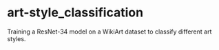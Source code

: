 # art-style_classification
Training a ResNet-34 model on a WikiArt dataset to classify different art styles.
